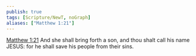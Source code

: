 ```yaml
---
publish: true
tags: [Scripture/NewT, noGraph]
aliases: ["Matthew 1:21"]
---
```

[Matthew 1:21](https://churchofjesuschrist.org/study/scriptures/nt/matt/1?lang=eng&id=p21#p21) And she shall bring forth a son, and thou shalt call his name JESUS: for he shall save his people from their sins.
